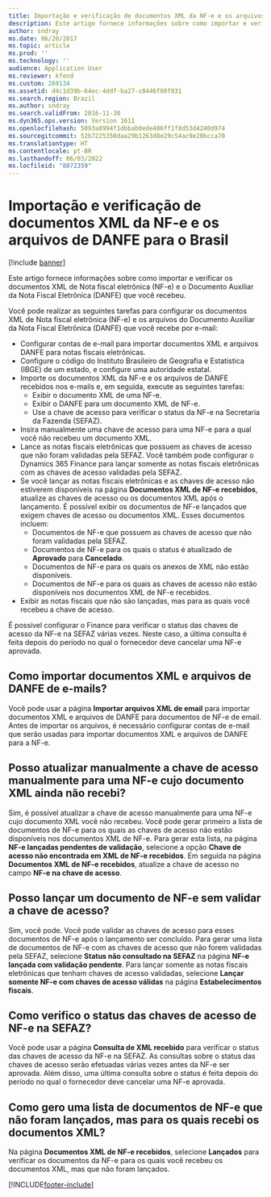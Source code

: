```yaml
---
title: Importação e verificação de documentos XML da NF-e e os arquivos de DANFE para o Brasil
description: Este artigo fornece informações sobre como importar e verificar os documentos XML de Nota fiscal eletrônica (NF-e) e o Documento Auxiliar da Nota Fiscal Eletrônica (DANFE) que você recebeu.
author: sndray
ms.date: 06/20/2017
ms.topic: article
ms.prod: ''
ms.technology: ''
audience: Application User
ms.reviewer: kfend
ms.custom: 269134
ms.assetid: d4c1d39b-64ec-4ddf-ba27-c0446f80f031
ms.search.region: Brazil
ms.author: sndray
ms.search.validFrom: 2016-11-30
ms.dyn365.ops.version: Version 1611
ms.openlocfilehash: 5093a8994f1dbbab0ede486ff1f8d53d4240d974
ms.sourcegitcommit: 52b7225350daa29b1263d8e29c54ac9e20bcca70
ms.translationtype: HT
ms.contentlocale: pt-BR
ms.lasthandoff: 06/03/2022
ms.locfileid: "8872359"
---
```

# <a name="import-and-verify-nf-e-xml-documents-and-danfe-files-for-brazil"></a>Importação e verificação de documentos XML da NF-e e os arquivos de DANFE para o Brasil

[!include [banner](../includes/banner.md)]

Este artigo fornece informações sobre como importar e verificar os documentos XML de Nota fiscal eletrônica (NF-e) e o Documento Auxiliar da Nota Fiscal Eletrônica (DANFE) que você recebeu.

Você pode realizar as seguintes tarefas para configurar os documentos XML de Nota fiscal eletrônica (NF-e) e os arquivos do Documento Auxiliar da Nota Fiscal Eletrônica (DANFE) que você recebe por e-mail:

-   Configurar contas de e-mail para importar documentos XML e arquivos DANFE para notas fiscais eletrônicas.
-   Configure o código do Instituto Brasileiro de Geografia e Estatistica (IBGE) de um estado, e configure uma autoridade estatal.
-   Importe os documentos XML da NF-e e os arquivos de DANFE recebidos nos e-mails e, em seguida, execute as seguintes tarefas:
    -   Exibir o documento XML de uma NF-e.
    -   Exibir o DANFE para um documento XML de NF-e.
    -   Use a chave de acesso para verificar o status da NF-e na Secretaria da Fazenda (SEFAZ).
-   Insira manualmente uma chave de acesso para uma NF-e para a qual você não recebeu um documento XML.
-   Lance as notas fiscais eletrônicas que possuem as chaves de acesso que não foram validadas pela SEFAZ. Você também pode configurar o Dynamics 365 Finance para lançar somente as notas fiscais eletrônicas com as chaves de acesso validadas pela SEFAZ.
-   Se você lançar as notas fiscais eletrônicas e as chaves de acesso não estiverem disponíveis na página **Documentos XML de NF-e recebidos**, atualize as chaves de acesso ou os documentos XML após o lançamento. É possível exibir os documentos de NF-e lançados que exigem chaves de acesso ou documentos XML. Esses documentos incluem:
    -   Documentos de NF-e que possuem as chaves de acesso que não foram validadas pela SEFAZ.
    -   Documentos de NF-e para os quais o status é atualizado de **Aprovado** para **Cancelado**.
    -   Documentos de NF-e para os quais os anexos de XML não estão disponíveis.
    -   Documentos de NF-e para os quais as chaves de acesso não estão disponíveis nos documentos XML de NF-e recebidos.
-   Exibir as notas fiscais que não são lançadas, mas para as quais você recebeu a chave de acesso.

É possível configurar o Finance para verificar o status das chaves de acesso da NF-e na SEFAZ várias vezes. Neste caso, a última consulta é feita depois do período no qual o fornecedor deve cancelar uma NF-e aprovada.

## <a name="how-do-i-import-xml-documents-and-danfe-files-from-emails"></a>Como importar documentos XML e arquivos de DANFE de e-mails?
Você pode usar a página **Importar arquivos XML de email** para importar documentos XML e arquivos de DANFE para documentos de NF-e de email. Antes de importar os arquivos, é necessário configurar contas de e-mail que serão usadas para importar documentos XML e arquivos de DANFE para a NF-e.

## <a name="can-i-manually-update-the-access-key-for-an-nf-e-that-i-didnt-receive-the-xml-document-for"></a>Posso atualizar manualmente a chave de acesso manualmente para uma NF-e cujo documento XML ainda não recebi?
Sim, é possível atualizar a chave de acesso manualmente para uma NF-e cujo documento XML você não recebeu. Você pode gerar primeiro a lista de documentos de NF-e para os quais as chaves de acesso não estão disponíveis nos documentos XML de NF-e. Para gerar esta lista, na página **NF-e lançadas pendentes de validação**, selecione a opção **Chave de acesso não encontrada em XML de NF-e recebidos**. Em seguida na página **Documentos XML de NF-e recebidos**, atualize a chave de acesso no campo **NF-e na chave de acesso**.

## <a name="can-i-post-an-nf-e-document-without-validating-the-access-key"></a>Posso lançar um documento de NF-e sem validar a chave de acesso?
Sim, você pode. Você pode validar as chaves de acesso para esses documentos de NF-e após o lançamento ser concluído. Para gerar uma lista de documentos de NF-e com as chaves de acesso que não forem validadas pela SEFAZ, selecione **Status não consultado na SEFAZ** na página **NF-e lançada com validação pendente**. Para lançar somente as notas fiscais eletrônicas que tenham chaves de acesso validadas, selecione **Lançar somente NF-e com chaves de acesso válidas** na página **Estabelecimentos fiscais**.

## <a name="how-do-i-check-the-status-of-nf-e-access-keys-at-the-sefaz"></a>Como verifico o status das chaves de acesso de NF-e na SEFAZ?
Você pode usar a página **Consulta de XML recebido** para verificar o status das chaves de acesso da NF-e na SEFAZ. As consultas sobre o status das chaves de acesso serão efetuadas várias vezes antes da NF-e ser aprovada. Além disso, uma última consulta sobre o status é feita depois do período no qual o fornecedor deve cancelar uma NF-e aprovada.

## <a name="how-do-i-generate-a-list-of-nf-e-documents-that-werent-posted-but-that-i-received-the-xml-documents-for"></a>Como gero uma lista de documentos de NF-e que não foram lançados, mas para os quais recebi os documentos XML?
Na página **Documentos XML de NF-e recebidos**, selecione **Lançados** para verificar os documentos da NF-e para os quais você recebeu os documentos XML, mas que não foram lançados.





[!INCLUDE[footer-include](../../includes/footer-banner.md)]